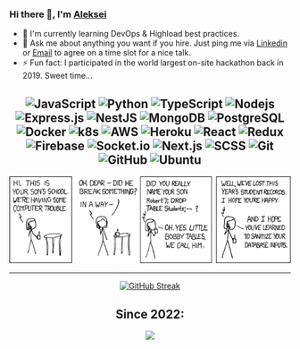 ### Hi there 👋,  I'm [Aleksei](https://www.linkedin.com/in/nklwwlkn/)


- 🌱 I'm currently learning DevOps & Highload best practices.
- 💬 Ask me about anything you want if you hire. Just ping me via [Linkedin](https://www.linkedin.com/in/nklwwlkn/) or [Email](mailto:alex.nepochatyh@gmail.com) to agree on a time slot for a nice talk.
- ⚡ Fun fact: I participated in the world largest on-site hackathon back in 2019. Sweet time... 


<div align="center">


![JavaScript](https://img.shields.io/badge/-JavaScript-black?style=flat-square&logo=javascript)
![Python](https://img.shields.io/badge/-Python-black?style=flat-square&logo=python)
![TypeScript](https://img.shields.io/badge/-Typescript-black?style=flat-square&logo=Typescript)
![Nodejs](https://img.shields.io/badge/-Nodejs-black?style=flat-square&logo=Node.js)
![Express.js](https://img.shields.io/badge/-Express-black?style=flat-square&logo=expressjs)
![NestJS](https://img.shields.io/badge/-Nest-black?style=flat-square&logo=nestjs)
![MongoDB](https://img.shields.io/badge/-MongoDB-black?style=flat-square&logo=mongodb)
![PostgreSQL](https://img.shields.io/badge/-PostgreSQL-black?style=flat-square&logo=postgresql)
![Docker](https://img.shields.io/badge/-Docker-black?style=flat-square&logo=docker)
![k8s](https://img.shields.io/badge/-Kubernetes-black?style=flat-square&logo=kubernetes)
![AWS](https://img.shields.io/badge/-AWS-black?style=flat-square&logo=AWS)
![Heroku](https://img.shields.io/badge/-Heroku-black?style=flat-square&logo=heroku)
![React](https://img.shields.io/badge/-React-black?style=flat-square&logo=react)
![Redux](https://img.shields.io/badge/-Redux-black?style=flat-square&logo=Redux)
![Firebase](https://img.shields.io/badge/-Firebase-black?style=flat-square&logo=Firebase)
![Socket.io](https://img.shields.io/badge/-Socket-black?style=flat-square&logo=socket.io)
![Next.js](https://img.shields.io/badge/-Next-black?style=flat-square&logo=Next.js)
![SCSS](https://img.shields.io/badge/-SCSS-black?style=flat-square&logo=SASS)
![Git](https://img.shields.io/badge/-Git-black?style=flat-square&logo=git)
![GitHub](https://img.shields.io/badge/-GitHub-black?style=flat-square&logo=github)
![Ubuntu](https://img.shields.io/badge/-Ubuntu-black?style=flat-square&logo=ubuntu)
---

![Alt text](little_bobby_tables.png?raw=true "nice meme, isn't it?")

---

[![GitHub Streak](https://github-readme-streak-stats.herokuapp.com?user=nklwwlkn&theme=github-dark&hide_border=true&date_format=M%20j%5B%2C%20Y%5D&ring=00DD8D&fire=DD2727&stroke=DDDDDD&sideNums=DDDDDD)](https://github.com/nklwwlkn?tab=repositories)<br/>

Since 2022:
---
![](https://komarev.com/ghpvc/?username=nklwwlkn&style=for-the-badge&label=Visitors+Count&color=brightgreen)

</div>
